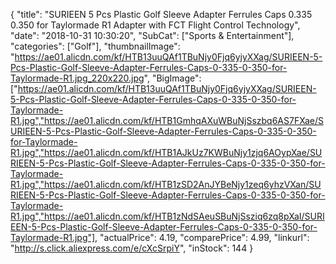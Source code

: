 {
	"title": "SURIEEN 5 Pcs Plastic Golf Sleeve Adapter Ferrules Caps 0.335 0.350 for Taylormade R1 Adapter with FCT Flight Control Technology",
	"date": "2018-10-31 10:30:20",
	"SubCat": ["Sports & Entertainment"],
	"categories": ["Golf"],
	"thumbnailImage": "https://ae01.alicdn.com/kf/HTB13uuQAf1TBuNjy0Fjq6yjyXXag/SURIEEN-5-Pcs-Plastic-Golf-Sleeve-Adapter-Ferrules-Caps-0-335-0-350-for-Taylormade-R1.jpg_220x220.jpg",
	"BigImage": ["https://ae01.alicdn.com/kf/HTB13uuQAf1TBuNjy0Fjq6yjyXXag/SURIEEN-5-Pcs-Plastic-Golf-Sleeve-Adapter-Ferrules-Caps-0-335-0-350-for-Taylormade-R1.jpg","https://ae01.alicdn.com/kf/HTB1GmhqAXuWBuNjSszbq6AS7FXae/SURIEEN-5-Pcs-Plastic-Golf-Sleeve-Adapter-Ferrules-Caps-0-335-0-350-for-Taylormade-R1.jpg","https://ae01.alicdn.com/kf/HTB1AJkUz7KWBuNjy1zjq6AOypXae/SURIEEN-5-Pcs-Plastic-Golf-Sleeve-Adapter-Ferrules-Caps-0-335-0-350-for-Taylormade-R1.jpg","https://ae01.alicdn.com/kf/HTB1zSD2AnJYBeNjy1zeq6yhzVXan/SURIEEN-5-Pcs-Plastic-Golf-Sleeve-Adapter-Ferrules-Caps-0-335-0-350-for-Taylormade-R1.jpg","https://ae01.alicdn.com/kf/HTB1zNdSAeuSBuNjSsziq6zq8pXaI/SURIEEN-5-Pcs-Plastic-Golf-Sleeve-Adapter-Ferrules-Caps-0-335-0-350-for-Taylormade-R1.jpg"],
	"actualPrice": 4.19,
	"comparePrice": 4.99,
	"linkurl": "http://s.click.aliexpress.com/e/cXcSrpiY",
	"inStock": 144
}
